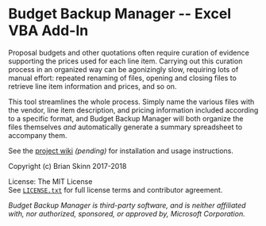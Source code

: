 # Budget Backup Manager -- Excel VBA Add-In

Proposal budgets and other quotations often require curation of 
evidence supporting the prices used for each line item. Carrying
out this curation process in an organized way can be agonizingly
slow, requiring lots of manual effort: repeated renaming of files,
opening and closing files to retrieve line item information and
prices, and so on.

This tool streamlines the whole process.  Simply name the various
files with the vendor, line item description, and pricing
information included according to a specific format, and
Budget Backup Manager will both
organize the files themselves *and* automatically generate a
summary spreadsheet to accompany them.

See the
[project wiki](https://github.com/bskinn/excel-budgetbackup/wiki)
*(pending)* for installation and usage instructions.

Copyright (c) Brian Skinn 2017-2018

License: The MIT License  
See [`LICENSE.txt`](https://github.com/bskinn/excel-budgetbackup/blob/master/LICENSE.txt)
for full license terms and contributor agreement.

*Budget Backup Manager is third-party software, and is neither affiliated with, nor authorized,
sponsored, or approved by, Microsoft Corporation.*



